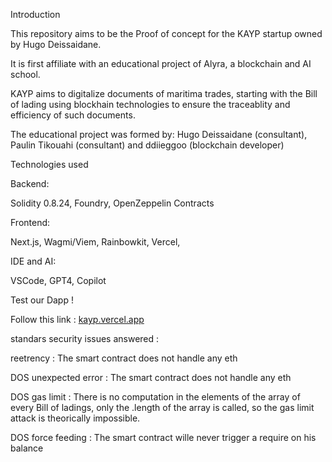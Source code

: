 Introduction

This repository aims to be the Proof of concept for the KAYP startup owned by Hugo Deissaidane.

It is first affiliate with an educational project of Alyra, a blockchain and AI school.

KAYP aims to digitalize documents of maritima trades, starting with the Bill of lading using blockhain technologies to ensure the traceablity and efficiency of such documents.

The educational project was formed by: Hugo Deissaidane (consultant), Paulin Tikouahi (consultant) and ddiieggoo (blockchain developer)


Technologies used

Backend:

Solidity 0.8.24,
Foundry,
OpenZeppelin Contracts

Frontend:

Next.js,
Wagmi/Viem,
Rainbowkit,
Vercel,

IDE and AI:

VSCode,
GPT4,
Copilot

Test our Dapp !

Follow this link : [kayp.vercel.app](https://kayp.vercel.app/)




standars security issues answered :

reetrency : The smart contract does not handle any eth

DOS unexpected error : The smart contract does not handle any eth

DOS gas limit : There is no computation in the elements of the array of every Bill of ladings, only the .length of the array is called, so the gas limit attack is theorically impossible.

DOS force feeding : The smart contract wille never trigger a require on his balance
